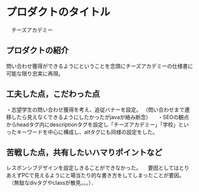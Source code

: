 # プロダクトのタイトル
　チーズアカデミー
## プロダクトの紹介

問い合わせ獲得ができるようにということを念頭にチーズアカデミーの仕様書に可能な限り忠実に再現。

## 工夫した点，こだわった点

・志望学生の問い合わせ獲得を考え、追従バナーを設定。
（問い合わせまで遷移したら見えなくできるようにしたかったがjavaが絡み断念）
　・SEOの観点からheadタグ内にdescriptionタグを設定し「チーズアカデミー」「学校」といったキーワードを中心に構成し、altタグにも同様の設定をした。

## 苦戦した点，共有したいハマりポイントなど

レスポンシブデザインを設定しきることができなかった。
　要因としてはとりあえずPCで見えるようにと場当たり的な書き方をしてしまったことが要因。
　（無駄なdivタグやclassが散見。。。）．